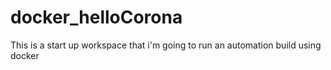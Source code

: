 # docker_helloCorona
This is a start up workspace that i'm going to run an automation build using docker
